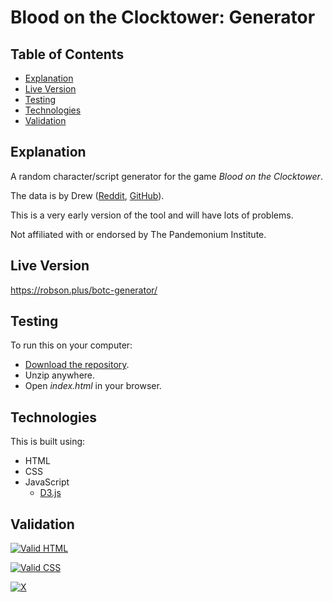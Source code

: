 # Blood on the Clocktower: Generator 

## Table of Contents

 * [Explanation](#explanation)
 * [Live Version](#live-version)
 * [Testing](#testing)
 * [Technologies](#technologies) 
 * [Validation](#validation) 
 
## Explanation

A random character/script generator for the game _Blood on the Clocktower_.

The data is by Drew ([Reddit](https://www.reddit.com/user/DrewHancock), [GitHub](https://github.com/TheDrewHancock)).

This is a very early version of the tool and will have lots of problems.

Not affiliated with or endorsed by The Pandemonium Institute. 

## Live Version

https://robson.plus/botc-generator/

## Testing

To run this on your computer:
 * [Download the repository](https://github.com/Robson/BotC-Generator/archive/master.zip).
 * Unzip anywhere.
 * Open *index.html* in your browser.

## Technologies

This is built using:
 * HTML
 * CSS
 * JavaScript
   * <a href="https://github.com/d3/d3">D3.js</a>
 
## Validation
   
<a href="https://validator.w3.org/nu/?doc=https%3A%2F%2Frobson.plus%2Fbotc-generator%2F"><img src="https://www.w3.org/Icons/valid-html401-blue" alt="Valid HTML" /></a>

<a href="http://jigsaw.w3.org/css-validator/validator?uri=https%3A%2F%2Frobson.plus%2Fbotc-generator%2Fstyle.css&profile=css3svg&usermedium=all&warning=1"><img src="https://jigsaw.w3.org/css-validator/images/vcss-blue" alt="Valid CSS" /></a>      

[![X](https://www.codefactor.io/repository/github/robson/Reel-Time/badge?style=flat-square)](https://www.codefactor.io/repository/github/robson/BotC-Generator) 